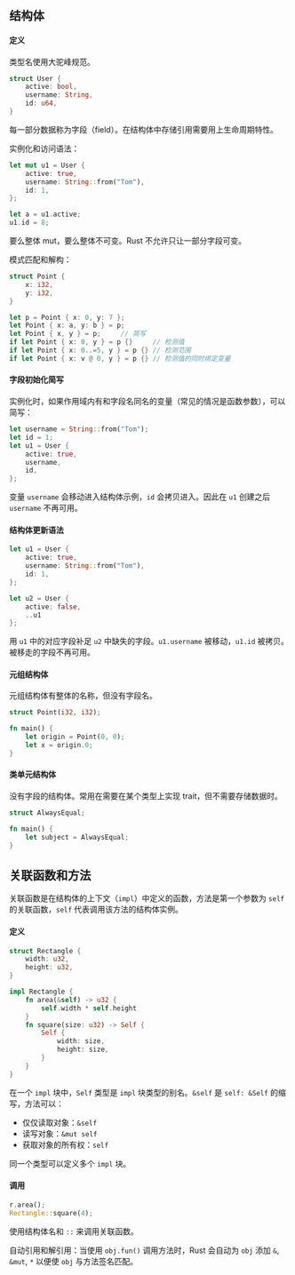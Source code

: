 ## 结构体

#### 定义

类型名使用大驼峰规范。

```rust
struct User {
    active: bool,
    username: String,
    id: u64,
}
```

每一部分数据称为字段（field）。在结构体中存储引用需要用上生命周期特性。

实例化和访问语法：

```rust
let mut u1 = User {
    active: true,
    username: String::from("Tom"),
    id: 1,
};

let a = u1.active;
u1.id = 8;
```

要么整体 mut，要么整体不可变。Rust 不允许只让一部分字段可变。

模式匹配和解构：

```rust
struct Point {
    x: i32,
    y: i32,
}

let p = Point { x: 0, y: 7 };
let Point { x: a, y: b } = p;
let Point { x, y } = p;		// 简写
if let Point { x: 0, y } = p {}		// 检测值
if let Point { x: 0..=5, y } = p {}	// 检测范围
if let Point { x: v @ 0, y } = p {} // 检测值的同时绑定变量
```

#### 字段初始化简写

实例化时，如果作用域内有和字段名同名的变量（常见的情况是函数参数），可以简写：

```rust
let username = String::from("Tom");
let id = 1;
let u1 = User {
    active: true,
    username,
    id,
};
```

变量 `username` 会移动进入结构体示例，`id` 会拷贝进入。因此在 `u1` 创建之后 `username` 不再可用。

#### 结构体更新语法

```rust
let u1 = User {
    active: true,
    username: String::from("Tom"),
    id: 1,
};

let u2 = User {
    active: false,
    ..u1
};
```

用 `u1` 中的对应字段补足 `u2` 中缺失的字段。`u1.username` 被移动，`u1.id` 被拷贝。被移走的字段不再可用。

#### 元组结构体

元组结构体有整体的名称，但没有字段名。

```rust
struct Point(i32, i32);

fn main() {
    let origin = Point(0, 0);
    let x = origin.0;
}
```

#### 类单元结构体

没有字段的结构体。常用在需要在某个类型上实现 trait，但不需要存储数据时。

```rust
struct AlwaysEqual;

fn main() {
    let subject = AlwaysEqual;
}
```

## 关联函数和方法

关联函数是在结构体的上下文（`impl`）中定义的函数，方法是第一个参数为 `self` 的关联函数，`self` 代表调用该方法的结构体实例。

#### 定义

```rust
struct Rectangle {
    width: u32,
    height: u32,
}

impl Rectangle {
    fn area(&self) -> u32 {
        self.width * self.height
    }
    fn square(size: u32) -> Self {
        Self {
            width: size,
            height: size,
        }
    }
}
```

在一个 `impl` 块中，`Self` 类型是 `impl` 块类型的别名。`&self` 是 `self: &Self` 的缩写，方法可以：

- 仅仅读取对象：`&self`
- 读写对象：`&mut self`
- 获取对象的所有权：`self`

同一个类型可以定义多个 `impl` 块。

#### 调用

```rust
r.area();
Rectangle::square(4);
```

使用结构体名和 `::` 来调用关联函数。

自动引用和解引用：当使用 `obj.fun()` 调用方法时，Rust 会自动为 `obj` 添加 `&`, `&mut`, `*` 以便使 `obj` 与方法签名匹配。
